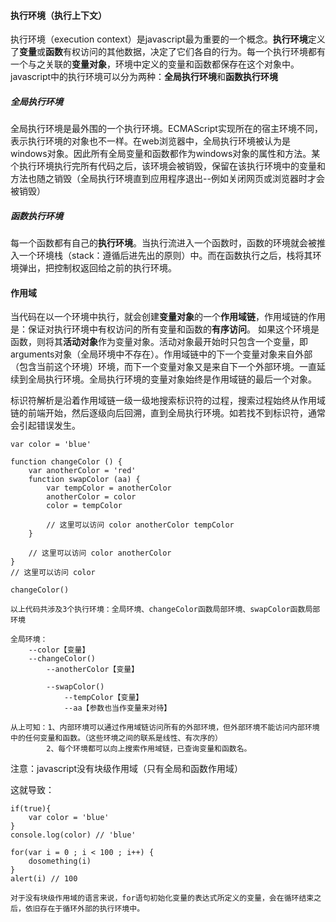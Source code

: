 #### 执行环境（执行上下文）

执行环境（execution context）是javascript最为重要的一个概念。**执行环境**定义了**变量**或**函数**有权访问的其他数据，决定了它们各自的行为。每一个执行环境都有一个与之关联的**变量对象**，环境中定义的变量和函数都保存在这个对象中。javascript中的执行环境可以分为两种：**全局执行环境**和**函数执行环境**

##### 全局执行环境

全局执行环境是最外围的一个执行环境。ECMAScript实现所在的宿主环境不同，表示执行环境的对象也不一样。在web浏览器中，全局执行环境被认为是windows对象。因此所有全局变量和函数都作为windows对象的属性和方法。某个执行环境执行完所有代码之后，该环境会被销毁，保留在该执行环境中的变量和方法也随之销毁（全局执行环境直到应用程序退出--例如关闭网页或浏览器时才会被销毁）

##### 函数执行环境

每一个函数都有自己的**执行环境**。当执行流进入一个函数时，函数的环境就会被推入一个环境栈（stack：遵循后进先出的原则）中。而在函数执行之后，栈将其环境弹出，把控制权返回给之前的执行环境。

#### 作用域

当代码在以一个环境中执行，就会创建**变量对象**的一个**作用域链**，作用域链的作用是：保证对执行环境中有权访问的所有变量和函数的**有序访问**。
如果这个环境是函数，则将其**活动对象**作为变量对象。活动对象最开始时只包含一个变量，即arguments对象（全局环境中不存在）。作用域链中的下一个变量对象来自外部（包含当前这个环境）环境，而下一个变量对象又是来自下一个外部环境。一直延续到全局执行环境。全局执行环境的变量对象始终是作用域链的最后一个对象。

标识符解析是沿着作用域链一级一级地搜索标识符的过程，搜索过程始终从作用域链的前端开始，然后逐级向后回溯，直到全局执行环境。如若找不到标识符，通常会引起错误发生。

```
var color = 'blue'

function changeColor () {
    var anotherColor = 'red'
    function swapColor (aa) {
        var tempColor = anotherColor
        anotherColor = color
        color = tempColor

        // 这里可以访问 color anotherColor tempColor
    }

    // 这里可以访问 color anotherColor
}
// 这里可以访问 color

changeColor()

以上代码共涉及3个执行环境：全局环境、changeColor函数局部环境、swapColor函数局部环境

全局环境：
    --color【变量】
    --changeColor()
        --anotherColor【变量】

        --swapColor()
            --tempColor【变量】
            --aa【参数也当作变量来对待】

从上可知：1、内部环境可以通过作用域链访问所有的外部环境，但外部环境不能访问内部环境中的任何变量和函数。（这些环境之间的联系是线性、有次序的）
        2、每个环境都可以向上搜索作用域链，已查询变量和函数名。
```
注意：javascript没有块级作用域（只有全局和函数作用域）

这就导致：
```
if(true){
    var color = 'blue'
}
console.log(color) // 'blue'

for(var i = 0 ; i < 100 ; i++) {
    dosomething(i)
}
alert(i) // 100

对于没有块级作用域的语言来说，for语句初始化变量的表达式所定义的变量，会在循环结束之后，依旧存在于循环外部的执行环境中。
```
